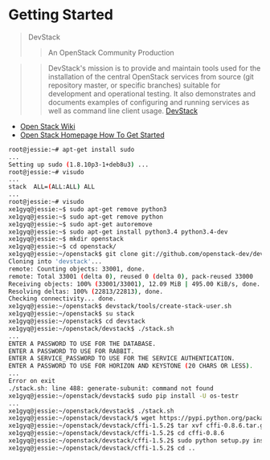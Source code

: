 Getting Started
==

> DevStack
> > An OpenStack Community Production

> > DevStack's mission is to provide and maintain tools used for the installation of the central OpenStack services from source (git repository master, or specific branches) suitable for development and operational testing. It also demonstrates and documents examples of configuring and running services as well as command line client usage. [DevStack](https://wiki.openstack.org/wiki/DevStack)

- [Open Stack Wiki](https://wiki.openstack.org/wiki/Getting_Started)
- [Open Stack Homepage How To Get Started](https://www.openstack.org/software/start/)

```sh
root@jessie:~# apt-get install sudo
...
Setting up sudo (1.8.10p3-1+deb8u3) ...
root@jessie:~# visudo
...
stack  ALL=(ALL:ALL) ALL
...
root@jessie:~# visudo
xe1gyq@jessie:~$ sudo apt-get remove python3
xe1gyq@jessie:~$ sudo apt-get remove python
xe1gyq@jessie:~$ sudo apt-get autoremove
xe1gyq@jessie:~$ sudo apt-get install python3.4 python3.4-dev
xe1gyq@jessie:~$ mkdir openstack
xe1gyq@jessie:~$ cd openstack/
xe1gyq@jessie:~/openstack$ git clone git://github.com/openstack-dev/devstack.git
Cloning into 'devstack'...
remote: Counting objects: 33001, done.
remote: Total 33001 (delta 0), reused 0 (delta 0), pack-reused 33000
Receiving objects: 100% (33001/33001), 12.09 MiB | 495.00 KiB/s, done.
Resolving deltas: 100% (22813/22813), done.
Checking connectivity... done.
xe1gyq@jessie:~/openstack$ devstack/tools/create-stack-user.sh
xe1gyq@jessie:~/openstack$ su stack
xe1gyq@jessie:~/openstack$ cd devstack
xe1gyq@jessie:~/openstack/devstack$ ./stack.sh
...
ENTER A PASSWORD TO USE FOR THE DATABASE.
ENTER A PASSWORD TO USE FOR RABBIT.
ENTER A SERVICE_PASSWORD TO USE FOR THE SERVICE AUTHENTICATION.
ENTER A PASSWORD TO USE FOR HORIZON AND KEYSTONE (20 CHARS OR LESS).
...
Error on exit
./stack.sh: line 488: generate-subunit: command not found
xe1gyq@jessie:~/openstack/devstack$ sudo pip install -U os-testr
...
xe1gyq@jessie:~/openstack/devstack$ ./stack.sh
xe1gyq@jessie:~/openstack/devstack/$ wget https://pypi.python.org/packages/source/c/cffi/cffi-0.8.6.tar.gz#md5=474b5a68299a6f05009171de1dc91be6
xe1gyq@jessie:~/openstack/devstack/cffi-1.5.2$ tar xvf cffi-0.8.6.tar.gz
xe1gyq@jessie:~/openstack/devstack/cffi-1.5.2$ cd cffi-0.8.6
xe1gyq@jessie:~/openstack/devstack/cffi-1.5.2$ sudo python setup.py install
xe1gyq@jessie:~/openstack/devstack/cffi-1.5.2$ cd ..

```
